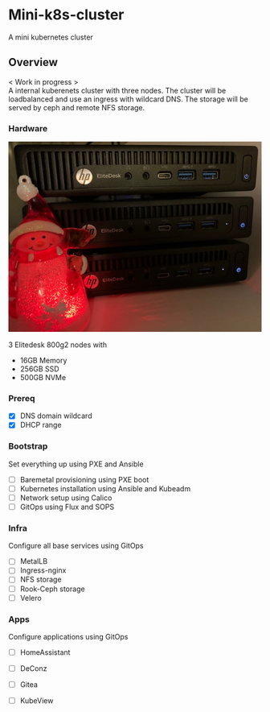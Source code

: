 # Mini-k8s-cluster
A mini kubernetes cluster

## Overview
< Work in progress >   
A internal kuberenets cluster with three nodes. The cluster will be loadbalanced and use an ingress with wildcard DNS. The storage will be served by ceph and remote NFS storage.

### Hardware
![Hardware](/mini-k8s-cluster.jpg)

3 Elitedesk 800g2 nodes with
- 16GB Memory
- 256GB SSD
- 500GB NVMe

### Prereq
- [X] DNS domain wildcard
- [X] DHCP range

### Bootstrap
Set everything up using PXE and Ansible
- [ ] Baremetal provisioning using PXE boot
- [ ] Kubernetes installation using Ansible and Kubeadm
- [ ] Network setup using Calico
- [ ] GitOps using Flux and SOPS

### Infra
Configure all base services using GitOps
- [ ] MetalLB
- [ ] Ingress-nginx
- [ ] NFS storage
- [ ] Rook-Ceph storage
- [ ] Velero

### Apps
Configure applications using GitOps
- [ ] HomeAssistant
- [ ] DeConz
- [ ] Gitea
- [ ] KubeView






